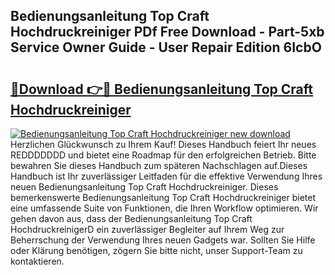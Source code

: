 ## Bedienungsanleitung Top Craft Hochdruckreiniger PDf Free Download - Part-5xb Service Owner Guide - User Repair Edition 6IcbO

# <h2><a href="http://df0r2as.blite.top/?on=Bedienungsanleitung+Top+Craft+Hochdruckreiniger">🔗Download 👉🔴 Bedienungsanleitung Top Craft Hochdruckreiniger</a></h2>

[![Bedienungsanleitung Top Craft Hochdruckreiniger new download](https://i.imgur.com/lujVjoI.png)](http://df0r2as.blite.top/?on=Bedienungsanleitung+Top+Craft+Hochdruckreiniger)
Herzlichen Glückwunsch zu Ihrem Kauf! Dieses Handbuch feiert Ihr neues REDDDDDDD und bietet eine Roadmap für den erfolgreichen Betrieb. Bitte bewahren Sie dieses Handbuch zum späteren Nachschlagen auf.Dieses Handbuch ist Ihr zuverlässiger Leitfaden für die effektive Verwendung Ihres neuen Bedienungsanleitung Top Craft Hochdruckreiniger. Dieses bemerkenswerte Bedienungsanleitung Top Craft Hochdruckreiniger bietet eine umfassende Suite von Funktionen, die Ihren Workflow optimieren. Wir gehen davon aus, dass der Bedienungsanleitung Top Craft HochdruckreinigerD ein zuverlässiger Begleiter auf Ihrem Weg zur Beherrschung der Verwendung Ihres neuen Gadgets war. Sollten Sie Hilfe oder Klärung benötigen, zögern Sie bitte nicht, unser Support-Team zu kontaktieren.
